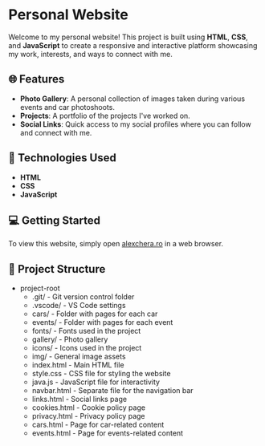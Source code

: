 # Personal Website

Welcome to my personal website! This project is built using **HTML**, **CSS**, and **JavaScript** to create a responsive and interactive platform showcasing my work, interests, and ways to connect with me.

## 🌐 Features

- **Photo Gallery**: A personal collection of images taken during various events and car photoshoots.
- **Projects**: A portfolio of the projects I've worked on.
- **Social Links**: Quick access to my social profiles where you can follow and connect with me.

## 🚀 Technologies Used

- **HTML**
- **CSS**
- **JavaScript**

## 💻 Getting Started

<p>To view this website, simply open <a href="http://alexchera.ro" target="_blank">alexchera.ro</a> in a web browser.</p>

## 📂 Project Structure

- project-root
  - .git/                - Git version control folder
  - .vscode/             - VS Code settings
  - cars/                - Folder with pages for each car
  - events/              - Folder with pages for each event
  - fonts/               - Fonts used in the project
  - gallery/             - Photo gallery
  - icons/               - Icons used in the project
  - img/                 - General image assets
  - index.html           - Main HTML file
  - style.css            - CSS file for styling the website
  - java.js              - JavaScript file for interactivity
  - navbar.html          - Separate file for the navigation bar
  - links.html           - Social links page
  - cookies.html         - Cookie policy page
  - privacy.html         - Privacy policy page
  - cars.html            - Page for car-related content
  - events.html          - Page for events-related content

